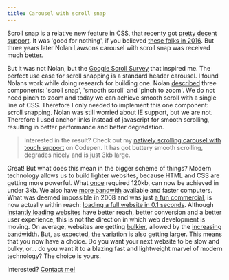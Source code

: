 ```yaml
---
title: Carousel with scroll snap
---
```


Scroll snap is a relative new feature in CSS, that recenty got [pretty decent support](https://caniuse.com/?search=scroll%20snap). It was 'good for nothing', if you believed [these folks in 2016](https://css-tricks.com/introducing-css-scroll-snap-points/). But three years later Nolan Lawsons carousel with scroll snap was received much better.

But it was not Nolan, but the [Google Scroll Survey](https://web.dev/2021-scroll-survey/) that inspired me. The perfect use case for scroll snapping is a standard header carousel. I found Nolans work while doing research for building one. Nolan [described](https://nolanlawson.com/2019/02/10/building-a-modern-carousel-with-css-scroll-snap-smooth-scrolling-and-pinch-zoom/) three components: 'scroll snap', 'smooth scroll' and 'pinch to zoom'. We do not need pinch to zoom and today we can achieve smooth scroll with a single line of CSS. Therefore I only needed to implement this one component: scroll snapping. Nolan was still worried about IE support, but we are not. Therefore I used anchor links instead of javascript for smooth scrolling, resulting in better performance and better degredation.

> Interested in the result? Check out my [natively scrolling carousel with touch support](https://codepen.io/joosts/pen/MWJBPgo?editors=0010) on Codepen. It has got buttery smooth scrolling, degrades nicely and is just 3kb large.

Great! But what does this mean in the bigger scheme of things? Modern technology allows us to build lighter websites, because HTML and CSS are getting more powerful. What [once](https://flickity.metafizzy.co) required 120kb, can now be achieved in under 3kb. We also have [more bandwith](https://www.nngroup.com/articles/law-of-bandwidth/) available and faster computers. What was deemed impossible in 2008 and was just [a fun commercial](/blog/websites-that-load-instantly), is now actually within reach: [loading a full website in 0.1 seconds](/blog/websites-that-load-instantly). Although [instantly loading websites](/blog/websites-that-load-instantly) have better reach, better conversion and a better user experience, this is not the direction in which web development is moving. On average, websites are getting [bulkier](https://httparchive.org/reports/page-weight), allowed by the [increasing bandwidth](https://www.nngroup.com/articles/law-of-bandwidth/). But, as expected, [the variation](https://httparchive.org/reports/page-weight) is also getting larger. This means that you now have a choice. Do you want your next website to be slow and bulky, or... do you want it to a blazing fast and lightweight marvel of modern technology? The choice is yours.

Interested? [Contact me!](/contact)